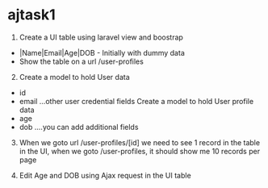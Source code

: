 # ajtask1

1. Create a UI table using laravel view and boostrap
- |Name|Email|Age|DOB - Initially with dummy data
- Show the table on a url /user-profiles


2. Create a model to hold User data
 - id
 - email
...other user credential fields
Create a model to hold User profile data
- age
- dob
....you can add additional fields

3. When we goto url /user-profiles/[id] we need to see 1 record in the table in the UI, when we goto /user-profiles, it should show me 10 records per page

4. Edit Age and DOB using Ajax request in the UI table

